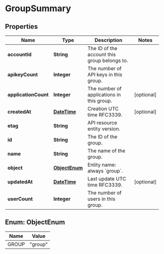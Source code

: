 
# GroupSummary

## Properties
Name | Type | Description | Notes
------------ | ------------- | ------------- | -------------
**accountId** | **String** | The ID of the account this group belongs to. | 
**apikeyCount** | **Integer** | The number of API keys in this group. | 
**applicationCount** | **Integer** | The number of applications in this group. |  [optional]
**createdAt** | [**DateTime**](DateTime.md) | Creation UTC time RFC3339. |  [optional]
**etag** | **String** | API resource entity version. | 
**id** | **String** | The ID of the group. | 
**name** | **String** | The name of the group. | 
**object** | [**ObjectEnum**](#ObjectEnum) | Entity name: always &#x60;group&#x60;. | 
**updatedAt** | [**DateTime**](DateTime.md) | Last update UTC time RFC3339. |  [optional]
**userCount** | **Integer** | The number of users in this group. | 


<a name="ObjectEnum"></a>
## Enum: ObjectEnum
Name | Value
---- | -----
GROUP | &quot;group&quot;



